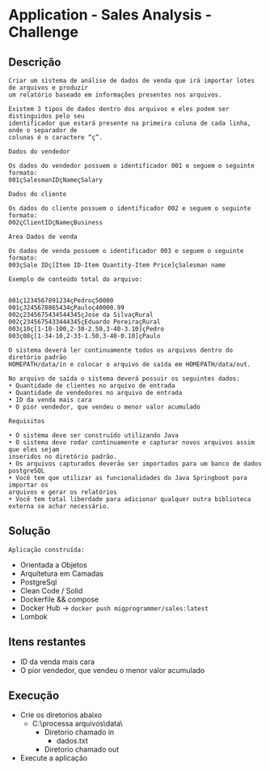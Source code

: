 # Application - Sales Analysis - Challenge

## Descrição

    Criar um sistema de análise de dados de venda que irá importar lotes de arquivos e produzir
    um relatório baseado em informações presentes nos arquivos.
 
    Existem 3 tipos de dados dentro dos arquivos e eles podem ser distinguidos pelo seu
    identificador que estará presente na primeira coluna de cada linha, onde o separador de
    colunas é o caractere “ç”.
 
    Dados do vendedor
 
    Os dados do vendedor possuem o identificador 001 e seguem o seguinte formato:
    001çSalesmanIDçNameçSalary
 
    Dados do cliente
 
    Os dados do cliente possuem o identificador 002 e seguem o seguinte formato:
    002çClientIDçNameçBusiness 
    
    Area Dados de venda
    
    Os dados de venda possuem o identificador 003 e seguem o seguinte formato:
    003çSale IDç[Item ID-Item Quantity-Item Price]çSalesman name

    Exemplo de conteúdo total do arquivo:
 

	001ç1234567891234çPedroç50000
	001ç3245678865434çPauloç40000.99
	002ç2345675434544345çJose da SilvaçRural
	002ç2345675433444345çEduardo PereiraçRural
	003ç10ç[1-10-100,2-30-2.50,3-40-3.10]çPedro
	003ç08ç[1-34-10,2-33-1.50,3-40-0.10]çPaulo
    
    O sistema deverá ler continuamente todos os arquivos dentro do diretório padrão
    HOMEPATH/data/in e colocar o arquivo de saída em HOMEPATH/data/out.
    
    No arquivo de saída o sistema deverá possuir os seguintes dados:
    • Quantidade de clientes no arquivo de entrada
    • Quantidade de vendedores no arquivo de entrada
    • ID da venda mais cara
    • O pior vendedor, que vendeu o menor valor acumulado
    
    Requisitos
 
    • O sistema deve ser construído utilizando Java
    • O sistema deve rodar continuamente e capturar novos arquivos assim que eles sejam 
    inseridos no diretório padrão.
    • Os arquivos capturados deverão ser importados para um banco de dados postgreSQL
    • Você tem que utilizar as funcionalidades do Java Springboot para importar os 
    arquivos e gerar os relatórios
    • Você tem total liberdade para adicionar qualquer outra biblioteca externa se achar necessário.

## Solução

    Aplicação construída:

  * Orientada a Objetos
  * Arquitetura em Camadas
  * PostgreSql
  * Clean Code / Solid
  * Dockerfile && compose
  * Docker Hub -> ``` docker push migprogrammer/sales:latest ```
  * Lombok

## Itens restantes
  * ID da venda mais cara
  * O pior vendedor, que vendeu o menor valor acumulado

## Execução
  * Crie os diretorios abaixo
    * C:\processa arquivos\data\
      * Diretorio chamado in
        * dados.txt
      * Diretorio chamado out
  * Execute a aplicação
    
